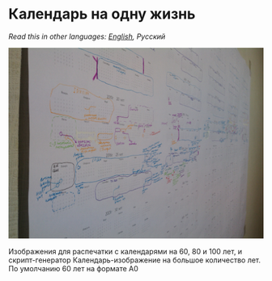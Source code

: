 # Календарь на одну жизнь
*Read this in other languages: [English](README.md), Русский*


![Пример календаря](https://raw.githubusercontent.com/notdest/png-many-years-calendar/master/img/foto.JPG "Пример календаря")


Изображения для распечатки с календарями на 60, 80 и 100 лет, и скрипт-генератор
Календарь-изображение на большое количество лет. По умолчанию 60 лет на формате А0

